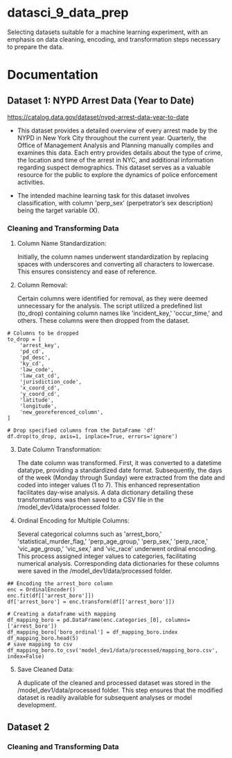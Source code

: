 # datasci_9_data_prep
Selecting datasets suitable for a machine learning experiment, with an emphasis on data cleaning, encoding, and transformation steps necessary to prepare the data.

# Documentation
## Dataset 1: NYPD Arrest Data (Year to Date)
https://catalog.data.gov/dataset/nypd-arrest-data-year-to-date 

- This dataset provides a detailed overview of every arrest made by the NYPD in New York City throughout the current year. Quarterly, the Office of Management Analysis and Planning manually compiles and examines this data. Each entry provides details about the type of crime, the location and time of the arrest in NYC, and additional information regarding suspect demographics. This dataset serves as a valuable resource for the public to explore the dynamics of police enforcement activities.

- The intended machine learning task for this dataset involves classification, with column 'perp_sex' (perpetrator’s sex description) being the target variable (X).

### Cleaning and Transforming Data

1. Column Name Standardization:

    Initially, the column names underwent standardization by replacing spaces with underscores and converting all characters to lowercase. This ensures consistency and ease of reference.

2. Column Removal:

      Certain columns were identified for removal, as they were deemed unnecessary for the analysis. The script utilized a predefined list (to_drop) containing column names like 'incident_key,' 'occur_time,' and others. These columns were then dropped from the dataset.
```
# Columns to be dropped
to_drop = [
    'arrest_key',
    'pd_cd',
    'pd_desc',
    'ky_cd',
    'law_code',
    'law_cat_cd',
    'jurisdiction_code',
    'x_coord_cd',
    'y_coord_cd',
    'latitude',
    'longitude',
    'new_georeferenced_column',
]

# Drop specified columns from the DataFrame 'df'
df.drop(to_drop, axis=1, inplace=True, errors='ignore')
```


3. Date Column Transformation:

    The date column was transformed. First, it was converted to a datetime datatype, providing a standardized date format. Subsequently, the days of the week (Monday through Sunday) were extracted from the date and coded into integer values (1 to 7). This enhanced representation facilitates day-wise analysis. A data dictionary detailing these transformations was then saved to a CSV file in the /model_dev1/data/processed folder.

4.  Ordinal Encoding for Multiple Columns:

      Several categorical columns such as 'arrest_boro,' 'statistical_murder_flag,' 'perp_age_group,' 'perp_sex,' 'perp_race,' 'vic_age_group,' 'vic_sex,' and 'vic_race' underwent ordinal encoding. This process assigned integer values to categories, facilitating numerical analysis. Corresponding data dictionaries for these columns were saved in the /model_dev1/data/processed folder.
```
## Encoding the arrest_boro column
enc = OrdinalEncoder()
enc.fit(df[['arrest_boro']])
df['arrest_boro'] = enc.transform(df[['arrest_boro']])

# Creating a dataframe with mapping
df_mapping_boro = pd.DataFrame(enc.categories_[0], columns=['arrest_boro'])
df_mapping_boro['boro_ordinal'] = df_mapping_boro.index
df_mapping_boro.head(5)
# save mapping to csv
df_mapping_boro.to_csv('model_dev1/data/processed/mapping_boro.csv', index=False)
```

5. Save Cleaned Data:

   A duplicate of the cleaned and processed dataset was stored in the /model_dev1/data/processed folder. This step ensures that the modified dataset is readily available for subsequent analyses or model development.

## Dataset 2

### Cleaning and Transforming Data
